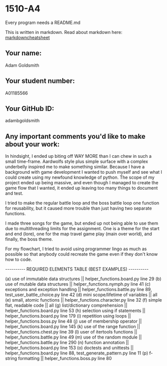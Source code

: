 # 1510-A4

Every program needs a README.md

This is written in markdown. Read about markdown here: [markdowncheatsheet](https://www.markdownguide.org/cheat-sheet/)

## Your name:
Adam Goldsmith

## Your student number:
A01185566

## Your GitHub ID:
adambgoldsmith

## Any important comments you'd like to make about your work:
In hindsight, I ended up biting off WAY MORE than I can chew in such a small time-frame.
Aardwolfs style plus simple surface with a complex underbelly inspired me to make something similar.
Because I have a background with game development I wanted to push myself and see what I could create using my
newfound knowledge of python. The scope of my project ended up being massive, and even though I managed to
create the game flow that I wanted, it ended up leaving too many things to document and test.

I tried to make the regular battle loop and the boss battle loop one function for reusability, but it caused 
more trouble than just having two separate functions.

I made three songs for the game, but ended up not being able to use them due to multithreading limits for the
assignment. One is a theme for the start and end (lore), one for the map travel game play (main over world),
and finally, the boss theme.

For my flowchart, I tried to avoid using programmer lingo as much as possible so that anybody could
recreate the game even if they don't know how to code.



---------- REQUIRED ELEMENTS TABLE (BEST EXAMPLES) ----------

(a) use of immutable data structures     ||     helper_functions.board.py line 29
(b) use of mutable data structures       ||     helper_functions.nymph.py line 41
(c) exceptions and exception handling    ||     helper_functions.battle.py line 89, test_user_battle_choice.py line 42
(d) mini scope/lifetime of variables     ||     all
(e) small, atomic functions              ||     helper_functions.character.py line 32
(f) simple flat, readable code           ||     all
(g) list/dictionary comprehension        ||     helper_functions.board.py line 53
(h) selection using if statements        ||     helper_functions.board.py line 179
(i) repetition using loops               ||     helper_functions.boss.py line 48
(j) use of membership operator           ||     helper_functions.board.py line 145
(k) use of the range function            ||     helper_functions.chest.py line 39
(l) user of itertools functions          ||     helper_functions.battle.py line 49
(m) use of the random module             ||     helper_functions.battle.py line 290
(n) function annotation                  ||     helper_functions.board.py line 153
(o) doctests and unittests               ||     helper_functions.board.py line 88, test_generate_pattern.py line 11
(p) f-string formatting                  ||     helper_functions.boss.py line 80